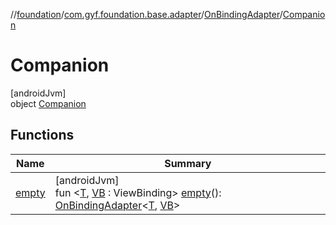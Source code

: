 //[foundation](../../../../index.md)/[com.gyf.foundation.base.adapter](../../index.md)/[OnBindingAdapter](../index.md)/[Companion](index.md)

# Companion

[androidJvm]\
object [Companion](index.md)

## Functions

| Name | Summary |
|---|---|
| [empty](empty.md) | [androidJvm]<br>fun &lt;[T](empty.md), [VB](empty.md) : ViewBinding&gt; [empty](empty.md)(): [OnBindingAdapter](../index.md)&lt;[T](empty.md), [VB](empty.md)&gt; |